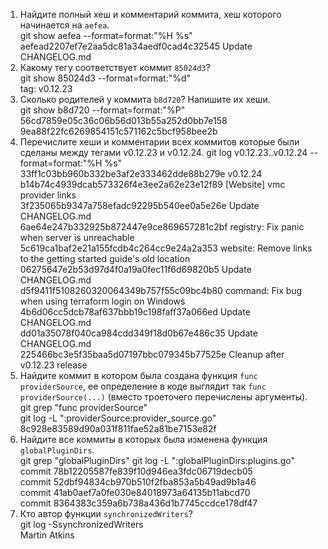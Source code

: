 1. Найдите полный хеш и комментарий коммита, хеш которого начинается на `aefea`.  
git show aefea --format=format:"%H %s"  
aefead2207ef7e2aa5dc81a34aedf0cad4c32545 Update CHANGELOG.md
1. Какому тегу соответствует коммит `85024d3`?  
git show 85024d3 --format=format:"%d"  
tag: v0.12.23
1. Сколько родителей у коммита `b8d720`? Напишите их хеши.  
git show b8d720 --format=format:"%P"  
56cd7859e05c36c06b56d013b55a252d0bb7e158 9ea88f22fc6269854151c571162c5bcf958bee2b
1. Перечислите хеши и комментарии всех коммитов которые были сделаны между тегами  v0.12.23 и v0.12.24.
git log v0.12.23..v0.12.24 --format=format:"%H %s"  
33ff1c03bb960b332be3af2e333462dde88b279e v0.12.24  
b14b74c4939dcab573326f4e3ee2a62e23e12f89 [Website] vmc provider links  
3f235065b9347a758efadc92295b540ee0a5e26e Update CHANGELOG.md  
6ae64e247b332925b872447e9ce869657281c2bf registry: Fix panic when server is unreachable  
5c619ca1baf2e21a155fcdb4c264cc9e24a2a353 website: Remove links to the getting started guide's old location  
06275647e2b53d97d4f0a19a0fec11f6d69820b5 Update CHANGELOG.md  
d5f9411f5108260320064349b757f55c09bc4b80 command: Fix bug when using terraform login on Windows  
4b6d06cc5dcb78af637bbb19c198faff37a066ed Update CHANGELOG.md  
dd01a35078f040ca984cdd349f18d0b67e486c35 Update CHANGELOG.md  
225466bc3e5f35baa5d07197bbc079345b77525e Cleanup after v0.12.23 release  
1. Найдите коммит в котором была создана функция `func providerSource`, ее определение в коде выглядит 
так `func providerSource(...)` (вместо троеточего перечислены аргументы).  
git grep "func providerSource"  
git log -L ":providerSource:provider_source.go"  
8c928e83589d90a031f811fae52a81be7153e82f  
1. Найдите все коммиты в которых была изменена функция `globalPluginDirs`.  
git grep "globalPluginDirs"
git log -L ":globalPluginDirs:plugins.go"
commit 78b12205587fe839f10d946ea3fdc06719decb05  
commit 52dbf94834cb970b510f2fba853a5b49ad9b1a46  
commit 41ab0aef7a0fe030e84018973a64135b11abcd70  
   commit 8364383c359a6b738a436d1b7745ccdce178df47
1. Кто автор функции `synchronizedWriters`?   
git log -SsynchronizedWriters   
Martin Atkins  